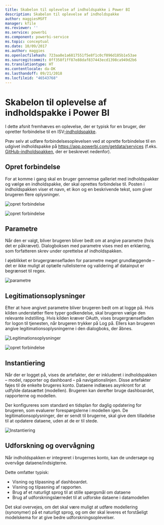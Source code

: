 ```yaml
---
title: Skabelon til oplevelse af indholdspakke i Power BI
description: Skabelon til oplevelse af indholdspakke
author: maggiesMSFT
manager: kfile
ms.reviewer: ''
ms.service: powerbi
ms.component: powerbi-service
ms.topic: conceptual
ms.date: 10/09/2017
ms.author: maggies
ms.openlocfilehash: 723aa8e1a6817551f5e8f1c0cf096d185b1e53ae
ms.sourcegitcommit: 0ff358f1ff87e88daf837443ecd1398ca949d2b6
ms.translationtype: HT
ms.contentlocale: da-DK
ms.lasthandoff: 09/21/2018
ms.locfileid: "46543768"
---
```

# <a name="template-content-pack-experiences-in-power-bi"></a>Skabelon til oplevelse af indholdspakke i Power BI
I dette afsnit fremhæves en oplevelse, der er typisk for en bruger, der opretter forbindelse til en ISV[-indholdspakke](consumer/end-user-connect-to-services.md).

Prøv selv at udføre forbindelsesoplevelsen ved at oprette forbindelse til en udgivet indholdspakke på https://app.powerbi.com/getdata/services (f.eks. [GitHub-indholdspakken](https://app.powerbi.com/getdata/services/github), der er beskrevet nedenfor).

## <a name="connect"></a>Opret forbindelse
For at komme i gang skal en bruger gennemse galleriet med indholdspakker og vælge en indholdspakke, der skal oprettes forbindelse til. Posten i indholdspakken viser et navn, et ikon og en beskrivende tekst, som giver brugeren flere oplysninger.

![opret forbindelse](media/template-content-pack-experience/github_data.png)

![opret forbindelse](media/template-content-pack-experience/github_connect.png)

## <a name="parameters"></a>Parametre
Når den er valgt, bliver brugeren bliver bedt om at angive parametre (hvis det er påkrævet). Dialogboksen med parametre vises med en erklæring, som forfatteren skrev under oprettelse af indholdspakken.

I øjeblikket er brugergrænsefladen for parametre meget grundlæggende – det er ikke muligt at optælle rullelisterne og validering af datainput er begrænset til regex.

![parametre](media/template-content-pack-experience/github_params.png)

## <a name="credentials"></a>Legitimationsoplysninger
Efter at have angivet parametre bliver brugeren bedt om at logge på.  Hvis kilden understøtter flere typer godkendelse, skal brugeren vælge den relevante indstilling. Hvis kilden kræver OAuth, vises brugergrænsefladen for logon til tjenesten, når brugeren trykker på Log på.  Ellers kan brugeren angive legitimationsoplysningerne i den dialogboks, der åbnes.

![Legitimationsoplysninger](media/template-content-pack-experience/github_login.png)

![opret forbindelse](media/template-content-pack-experience/github_creds2.png)

## <a name="instantiation"></a>Instantiering
Når der er logget på, vises de artefakter, der er inkluderet i indholdspakken – model, rapporter og dashboard – på navigationslinjen.  Disse artefakter føjes til de enkelte brugeres konto.  Dataene indlæses asynkront for at udfylde datasættet (modellen).  Brugeren kan derefter bruge dashboardet, rapporterne og modellen.

Der konfigureres som standard en tidsplan for daglig opdatering for brugeren, som evaluerer forespørgslerne i modellen igen.  De legitimationsoplysninger, der er sendt til brugerne, skal give dem tilladelse til at opdatere dataene, uden at de er til stede.

![Instantiering](media/template-content-pack-experience/github_dashboard.png)

## <a name="exploration-and-monitoring"></a>Udforskning og overvågning
Når indholdspakken er integreret i brugernes konto, kan de undersøge og overvåge dataene/indsigterne.

Dette omfatter typisk:

* Visning og tilpasning af dashboardet.
* Visning og tilpasning af rapporten.
* Brug af et naturligt sprog til at stille spørgsmål om dataene
* Brug af udforskningslærredet til at udforske dataene i datamodellen

Det skal overvejes, om det skal være muligt at udføre modellering (synonymer) på et naturligt sprog, og om der skal leveres et forståeligt modelskema for at give bedre udforskningsoplevelser.

